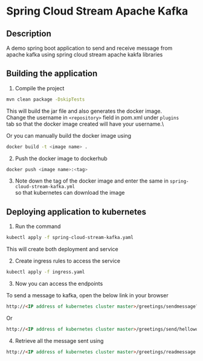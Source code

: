 # Spring Cloud Stream Apache Kafka

## Description
A demo spring boot application to send and receive message from\
apache kafka using spring cloud stream apache kakfa libraries

## Building the application

1. Compile the project
```bash
mvn clean package -DskipTests
```

This will build the jar file and also generates the docker image.\
Change the username in ```<repository>``` field in pom.xml under `plugins`\
tab so that the docker image created will have your username.\

Or you can manually build the docker image using

```bash
docker build -t <image name> .
```

2. Push the docker image to dockerhub
```bash
docker push <image name>:<tag>
```

3. Note down the tag of the docker image and enter the same in `spring-cloud-stream-kafka.yml`\
so that kubernetes can download the image

## Deploying application to kubernetes

1. Run the command
```bash
kubectl apply -f spring-cloud-stream-kafka.yaml
```

This will create both deployment and service

2. Create ingress rules to access the service
```bash
kubectl apply -f ingress.yaml
```

3. Now you can access the endpoints

To send a message to kafka, open the below link in your browser

```html
http://<IP address of kubernetes cluster master>/greetings/sendmessage?message=helloworld
```

Or

```html
http://<IP address of kubernetes cluster master>/greetings/send/helloworld
```

4. Retrieve all the message sent using

```html
http://<IP address of kubernetes cluster master>/greetings/readmessage
```

